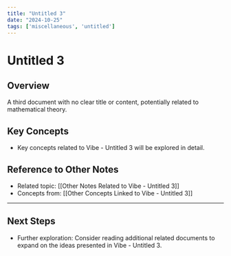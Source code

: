 ```yaml
---
title: "Untitled 3"
date: "2024-10-25"
tags: ['miscellaneous', 'untitled']
---
```


# Untitled 3

## Overview

A third document with no clear title or content, potentially related to mathematical theory.

## Key Concepts

- Key concepts related to Vibe - Untitled 3 will be explored in detail.
  
## Reference to Other Notes

- Related topic: [[Other Notes Related to Vibe - Untitled 3]]
- Concepts from: [[Other Concepts Linked to Vibe - Untitled 3]]
---

## Next Steps

- Further exploration: Consider reading additional related documents to expand on the ideas presented in Vibe - Untitled 3.
